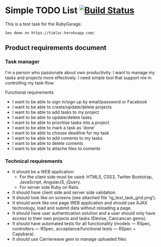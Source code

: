 # Simple TODO List [![Build Status](https://travis-ci.org/timlar/rubygarage.svg?branch=master)](https://travis-ci.org/timlar/rubygarage)

This is a test task for the RubyGarage.

    See demo on https://timlar.herokuapp.com/

## Product requirements document

### Task manager

I'm a person who passionate about own productivity. I want to manage my tasks
and projects more effectively. I need simple tool that support me in
controlling my task-flow.

Functional requirements

- I want to be able to sign in/sign up by email/password or Facebook
- I want to be able to create/update/delete projects
- I want to be able to add tasks to my project
- I want to be able to update/delete tasks
- I want to be able to prioritise tasks into a project
- I want to be able to mark a task as 'done'
- I want to be able to choose deadline for my task
- I want to be able to add coments to my tasks
- I want to be able to delete coments
- I want to be able to attache files to coments

### Technical requirements

- It should be a WEB application
  - For the client side must be used: HTML5, CSS3, Twitter Bootstrap, JavaScript, AngularJS, jQuery.
  - For server side Ruby on Rails.
- It should have client side and server side validation.
- It should look like on screens (see attached file ‘rg_test_task_grid.png’).
- It should work like one page WEB application and should use AJAX technology, load and submit data without reloading a page.
- It should have user authentication solution and a user should only have access to their own projects and tasks (Devise, Cancancan gems).
- It should have automated tests for all functionality (models — RSpec, controllers — RSpec, acceptance/functional tests — RSpec + Capybara).
- It should use Carrierwave gem to manage uploaded files

